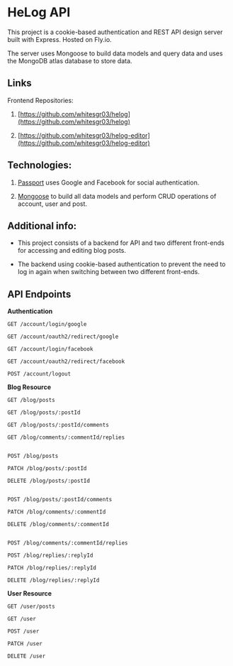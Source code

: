# HeLog API

This project is a cookie-based authentication and REST API design server built with Express. Hosted on Fly.io.

The server uses Mongoose to build data models and query data and uses the MongoDB atlas database to store data.

## Links

Frontend Repositories:

1. [https://github.com/whitesgr03/helog](https://github.com/whitesgr03/helog)

2. [https://github.com/whitesgr03/helog-editor](https://github.com/whitesgr03/helog-editor)

## Technologies:

1. [Passport](https://www.passportjs.org/) uses Google and Facebook for social authentication.

2. [Mongoose](https://mongoosejs.com/) to build all data models and perform CRUD operations of account, user and post.

## Additional info:

-   This project consists of a backend for API and two different front-ends for accessing and editing blog posts.

-   The backend using cookie-based authentication to prevent the need to log in again when switching between two different front-ends.

## API Endpoints

**Authentication**

```
GET /account/login/google

GET /account/oauth2/redirect/google

GET /account/login/facebook

GET /account/oauth2/redirect/facebook

POST /account/logout
```

**Blog Resource**

```
GET /blog/posts

GET /blog/posts/:postId

GET /blog/posts/:postId/comments

GET /blog/comments/:commentId/replies


POST /blog/posts

PATCH /blog/posts/:postId

DELETE /blog/posts/:postId


POST /blog/posts/:postId/comments

PATCH /blog/comments/:commentId

DELETE /blog/comments/:commentId


POST /blog/comments/:commentId/replies

POST /blog/replies/:replyId

PATCH /blog/replies/:replyId

DELETE /blog/replies/:replyId
```

**User Resource**

```
GET /user/posts

GET /user

POST /user

PATCH /user

DELETE /user
```
